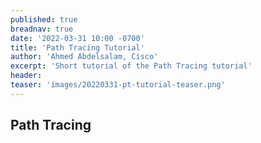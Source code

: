 ```yaml
---
published: true
breadnav: true
date: '2022-03-31 10:00 -0700'
title: 'Path Tracing Tutorial'
author: 'Ahmed Abdelsalam, Cisco'
excerpt: 'Short tutorial of the Path Tracing tutorial'
header:
teaser: 'images/20220331-pt-tutorial-teaser.png'
---    
```


## Path Tracing 
